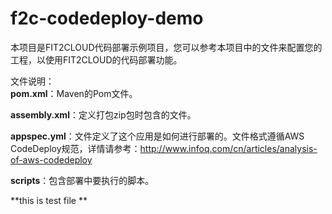 # f2c-codedeploy-demo
本项目是FIT2CLOUD代码部署示例项目，您可以参考本项目中的文件来配置您的工程，以使用FIT2CLOUD的代码部署功能。

文件说明：  
**pom.xml**：Maven的Pom文件。

**assembly.xml**：定义打包zip包时包含的文件。   

**appspec.yml**：文件定义了这个应用是如何进行部署的。文件格式遵循AWS CodeDeploy规范，详情请参考：http://www.infoq.com/cn/articles/analysis-of-aws-codedeploy  

**scripts**：包含部署中要执行的脚本。

**this is test file **
